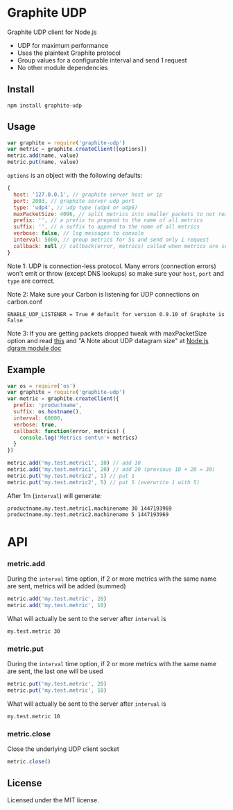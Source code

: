 # Graphite UDP

Graphite UDP client for Node.js

* UDP for maximum performance
* Uses the plaintext Graphite protocol
* Group values for a configurable interval and send 1 request
* No other module dependencies

## Install
```
npm install graphite-udp
```

## Usage
```js
var graphite = require('graphite-udp')
var metric = graphite.createClient([options])
metric.add(name, value)
metric.put(name, value)
```

`options` is an object with the following defaults:

```js
{
  host: '127.0.0.1', // graphite server host or ip
  port: 2003, // graphite server udp port
  type: 'udp4', // udp type (udp4 or udp6)
  maxPacketSize: 4096, // split metrics into smaller packets to not reach UPD packet size limit
  prefix: '', // a prefix to prepend to the name of all metrics
  suffix: '', // a suffix to append to the name of all metrics
  verbose: false, // log messages to console
  interval: 5000, // group metrics for 5s and send only 1 request
  callback: null // callback(error, metrics) called when metrics are sent
}
```

Note 1: UDP is connection-less protocol. Many errors (connection errors)
won't emit or throw (except DNS lookups) so make sure your `host`, `port` and
`type` are correct.

Note 2: Make sure your Carbon is listening for UDP connections on carbon.conf

`ENABLE_UDP_LISTENER = True # default for version 0.9.10 of Graphite is False`

Note 3: If you are getting packets dropped tweak with
maxPacketSize option and read
[this](https://github.com/nodejs/node-v0.x-archive/issues/1623) and "A Note about UDP datagram size" at
[Node.js dgram module doc](https://nodejs.org/api/dgram.html)


## Example
```js
var os = require('os')
var graphite = require('graphite-udp')
var metric = graphite.createClient({
  prefix: 'productname',
  suffix: os.hostname(),
  interval: 60000,
  verbose: true,
  callback: function(error, metrics) {
    console.log('Metrics sent\n'+ metrics)
  }
})

metric.add('my.test.metric1', 10) // add 10
metric.add('my.test.metric1', 20) // add 20 (previous 10 + 20 = 30)
metric.put('my.test.metric2', 1) // put 1
metric.put('my.test.metric2', 5) // put 5 (overwrite 1 with 5)
```

After 1m (`interval`) will generate:

```
productname.my.test.metric1.machinename 30 1447193969
productname.my.test.metric2.machinename 5 1447193969
```

# API

### metric.add
During the `interval` time option, if 2 or more metrics with the same name
are sent, metrics will be added (summed)

```js
metric.add('my.test.metric', 20)
metric.add('my.test.metric', 10)
```
What will actually be sent to the server after `interval` is

```
my.test.metric 30
```

### metric.put
During the `interval` time option, if 2 or more metrics with the same name
are sent, the last one will be used

```js
metric.put('my.test.metric', 20)
metric.put('my.test.metric', 10)
```
What will actually be sent to the server after `interval` is

```
my.test.metric 10
```

### metric.close
Close the underlying UDP client socket

```js
metric.close()
```

## License

Licensed under the MIT license.